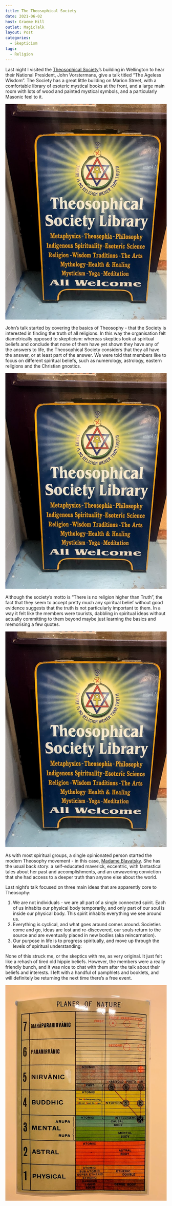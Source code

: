 ```yaml
---
title: The Theosophical Society
date: 2021-06-02
host: Graeme Hill
outlet: MagicTalk
layout: Post
categories:
  - Skepticism
tags:
  - Religion
---
```


Last night I visited the [Theosophical Society](https://theosophy.nz/centres/wellington)’s building in Wellington to hear their National President, John Vorstermans, give a talk titled “The Ageless Wisdom”. The Society has a great little building on Marion Street, with a comfortable library of esoteric mystical books at the front, and a large main room with lots of wood and painted mystical symbols, and a particularly Masonic feel to it.

<!-- more -->

![Theosophy](./IMG_0406.jpg)

John’s talk started by covering the basics of Theosophy - that the Society is interested in finding the truth of all religions. In this way the organisation felt diametrically opposed to skepticism: whereas skeptics look at spiritual beliefs and conclude that none of them have yet shown they have any of the answers to life, the Theosophical Society considers that they all have the answer, or at least part of the answer. We were told that members like to focus on different spiritual beliefs, such as numerology, astrology, eastern religions and the Christian gnostics.

![Freedom](./IMG_0406.jpg)

Although the society’s motto is “There is no religion higher than Truth”, the fact that they seem to accept pretty much any spiritual belief without good evidence suggests that the truth is not particularly important to them. In a way it felt like the members were tourists, dabbling in spiritual ideas without actually committing to them beyond maybe just learning the basics and memorising a few quotes.

![Objects](./IMG_0406.jpg)

As with most spiritual groups, a single opinionated person started the modern Theosophy movement - in this case, [Madame Blavatsky](https://en.wikipedia.org/wiki/Helena_Blavatsky). She has the usual back story: a self-educated maverick, eccentric, with fantastical tales about her past and accomplishments, and an unwavering conviction that she had access to a deeper truth than anyone else about the world.

Last night’s talk focused on three main ideas that are apparently core to Theosophy:

1. We are not individuals - we are all part of a single connected spirit. Each of us inhabits our physical body temporarily, and only part of our soul is inside our physical body. This spirit inhabits everything we see around us.
2. Everything is cyclical, and what goes around comes around. Societies come and go, ideas are lost and re-discovered, our souls return to the source and are eventually placed in new bodies (aka reincarnation).
3. Our purpose in life is to progress spiritually, and move up through the levels of spiritual understanding:

None of this struck me, or the skeptics with me, as very original. It just felt like a rehash of tired old hippie beliefs. However, the members were a really friendly bunch, and it was nice to chat with them after the talk about their beliefs and interests. I left with a handful of pamphlets and booklets, and will definitely be returning the next time there’s a free event.

![Planes](./IMG_0407.jpg)
